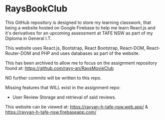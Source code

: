 # RaysBookClub

This GitHub repository is designed to store my learning classwork, that being a website hosted on Google Firebase to help me learn React.js and it's derivatives for an upcoming assessment at TAFE NSW as part of my Diploma in General I.T.

This website uses React.js, Bootstrap, React Bootstrap, React-DOM, React-Router-DOM and PHP and uses databases as part of the website. 

This has been archived to allow me to focus on the assignment repository found at: https://github.com/rayy-an/RaysMovieClub

NO further commits will be written to this repo.

Missing features that WILL exist in the assignment repo:

- User Review Storage and retrieval of said reviews.

This website can be viewed at: https://rayyan-h-tafe-nsw.web.app/ & https://rayyan-h-tafe-nsw.firebaseapp.com/
